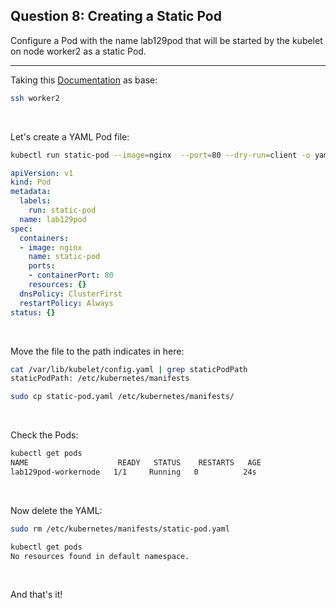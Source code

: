 ## Question 8: Creating a Static Pod
Configure a Pod with the name lab129pod that will be started by the kubelet on node worker2 as a static Pod.

-----------------------------------------------------------------------------------


Taking this [Documentation](https://kubernetes.io/docs/tasks/configure-pod-container/static-pod/) as base:



```bash
ssh worker2
```

&nbsp;

Let's create a YAML Pod file:
```bash
kubectl run static-pod --image=nginx  --port=80 --dry-run=client -o yaml
```

```YAML
apiVersion: v1
kind: Pod
metadata:
  labels:
    run: static-pod
  name: lab129pod
spec:
  containers:
  - image: nginx
    name: static-pod
    ports:
    - containerPort: 80
    resources: {}
  dnsPolicy: ClusterFirst
  restartPolicy: Always
status: {}
```

&nbsp;

Move the file to the path indicates in here:
```bash
cat /var/lib/kubelet/config.yaml | grep staticPodPath
staticPodPath: /etc/kubernetes/manifests

sudo cp static-pod.yaml /etc/kubernetes/manifests/
```

&nbsp;

Check the Pods:
```bash
kubectl get pods
NAME                    READY   STATUS    RESTARTS   AGE
lab129pod-workernode   1/1     Running   0          24s
```
&nbsp;

Now delete the YAML:
```bash
sudo rm /etc/kubernetes/manifests/static-pod.yaml

kubectl get pods
No resources found in default namespace.
```

&nbsp;

And that's it!